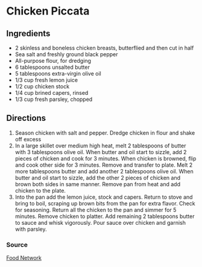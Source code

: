 # Chicken Piccata

## Ingredients

- 2 skinless and boneless chicken breasts, butterflied and then cut in half
- Sea salt and freshly ground black pepper
- All-purpose flour, for dredging
- 6 tablespoons unsalted butter
- 5 tablespoons extra-virgin olive oil
- 1/3 cup fresh lemon juice
- 1/2 cup chicken stock
- 1/4 cup brined capers, rinsed
- 1/3 cup fresh parsley, chopped

## Directions

1. Season chicken with salt and pepper. Dredge chicken in flour and shake off excess
1. In a large skillet over medium high heat, melt 2 tablespoons of butter with
   3 tablespoons olive oil. When butter and oil start to sizzle, add 2 pieces
   of chicken and cook for 3 minutes. When chicken is browned, flip and cook
   other side for 3 minutes. Remove and transfer to plate. Melt 2 more
   tablespoons butter and add another 2 tablespoons olive oil. When butter and
   oil start to sizzle, add the other 2 pieces of chicken and brown both sides
   in same manner. Remove pan from heat and add chicken to the plate.
1. Into the pan add the lemon juice, stock and capers. Return to stove and
   bring to boil, scraping up brown bits from the pan for extra flavor. Check
   for seasoning. Return all the chicken to the pan and simmer for 5 minutes.
   Remove chicken to platter. Add remaining 2 tablespoons butter to sauce and
   whisk vigorously. Pour sauce over chicken and garnish with parsley.

### Source

[Food Network](https://www.foodnetwork.com/recipes/giada-de-laurentiis/chicken-piccata-recipe2-1913809)

